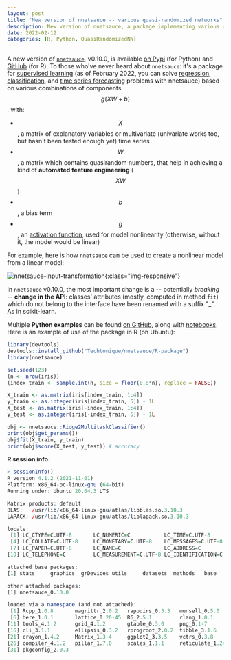 ```yaml
---
layout: post
title: "New version of nnetsauce -- various quasi-randomized networks"
description: New version of nnetsauce, a package implementing various quasi-randomized networks
date: 2022-02-12
categories: [R, Python, QuasiRandomizedNN]
---
```



A new version of [`nnetsauce`](https://github.com/Techtonique/nnetsauce), v0.10.0, is available [on Pypi](https://github.com/Techtonique/nnetsauce#Python) (for Python) 
and [GitHub](https://github.com/Techtonique/nnetsauce#R) (for R). To those who've never heard about `nnetsauce`: it's a package for [supervised learning](https://en.wikipedia.org/wiki/Supervised_learning) (as of February 2022, you can solve [regression](https://techtonique.github.io/nnetsauce/documentation/regressors/), [classification](https://techtonique.github.io/nnetsauce/documentation/classifiers/), and [time series forecasting](https://techtonique.github.io/nnetsauce/documentation/time_series/) problems with nnetsauce) based on various combinations of components $$g(XW+b)$$, with: 

  - $$X$$, a matrix of explanatory variables or multivariate (univariate works too, but hasn't been tested enough yet) time series 
  - $$W$$, a matrix which contains quasirandom numbers, that help in achieving a kind of **automated feature engineering** ($$XW$$)
  - $$b$$, a bias term
  - $$g$$, an [activation function](https://en.wikipedia.org/wiki/Activation_function), used for model nonlinearity (otherwise, without it, the model would be linear)

For example, here is how `nnetsauce` can be used to create a nonlinear model from a linear model: 

![nnetsauce-input-transformation]({{base}}/images/2020-09-11/2019-10-18-image1.png){:class="img-responsive"}

In `nnetsauce` v0.10.0, the most important change is a -- potentially _breaking_ -- **change in the API**: classes' attributes (mostly, computed in method `fit`) which do not belong to the interface have been renamed with a suffix "_". As in scikit-learn.

Multiple **Python examples** can be found [on GitHub](https://github.com/Techtonique/nnetsauce/tree/master/examples), along with  [notebooks](https://github.com/Techtonique/nnetsauce/tree/master/nnetsauce/demo). Here is an example of use of the package 
in R (on Ubuntu): 

```R
library(devtools)
devtools::install_github("Techtonique/nnetsauce/R-package")
library(nnetsauce)
```

```R
set.seed(123)
(n <- nrow(iris))
(index_train <- sample.int(n, size = floor(0.8*n), replace = FALSE))

X_train <- as.matrix(iris[index_train, 1:4])
y_train <- as.integer(iris[index_train, 5]) - 1L
X_test <- as.matrix(iris[-index_train, 1:4])
y_test <- as.integer(iris[-index_train, 5]) - 1L

obj <- nnetsauce::Ridge2MultitaskClassifier()
print(obj$get_params())
obj$fit(X_train, y_train)
print(obj$score(X_test, y_test)) # accuracy
```

**R session info:**

```R
> sessionInfo()
R version 4.1.2 (2021-11-01)
Platform: x86_64-pc-linux-gnu (64-bit)
Running under: Ubuntu 20.04.3 LTS

Matrix products: default
BLAS:   /usr/lib/x86_64-linux-gnu/atlas/libblas.so.3.10.3
LAPACK: /usr/lib/x86_64-linux-gnu/atlas/liblapack.so.3.10.3

locale:
 [1] LC_CTYPE=C.UTF-8       LC_NUMERIC=C           LC_TIME=C.UTF-8       
 [4] LC_COLLATE=C.UTF-8     LC_MONETARY=C.UTF-8    LC_MESSAGES=C.UTF-8   
 [7] LC_PAPER=C.UTF-8       LC_NAME=C              LC_ADDRESS=C          
[10] LC_TELEPHONE=C         LC_MEASUREMENT=C.UTF-8 LC_IDENTIFICATION=C   

attached base packages:
[1] stats     graphics  grDevices utils     datasets  methods   base     

other attached packages:
[1] nnetsauce_0.10.0

loaded via a namespace (and not attached):
 [1] Rcpp_1.0.8       magrittr_2.0.2   rappdirs_0.3.3   munsell_0.5.0    colorspace_2.0-2
 [6] here_1.0.1       lattice_0.20-45  R6_2.5.1         rlang_1.0.1      fansi_1.0.2     
[11] tools_4.1.2      grid_4.1.2       gtable_0.3.0     png_0.1-7        utf8_1.2.2      
[16] cli_3.1.1        ellipsis_0.3.2   rprojroot_2.0.2  tibble_3.1.6     lifecycle_1.0.1 
[21] crayon_1.4.2     Matrix_1.3-4     ggplot2_3.3.5    vctrs_0.3.8      glue_1.6.1      
[26] compiler_4.1.2   pillar_1.7.0     scales_1.1.1     reticulate_1.24  jsonlite_1.7.3  
[31] pkgconfig_2.0.3 
```
